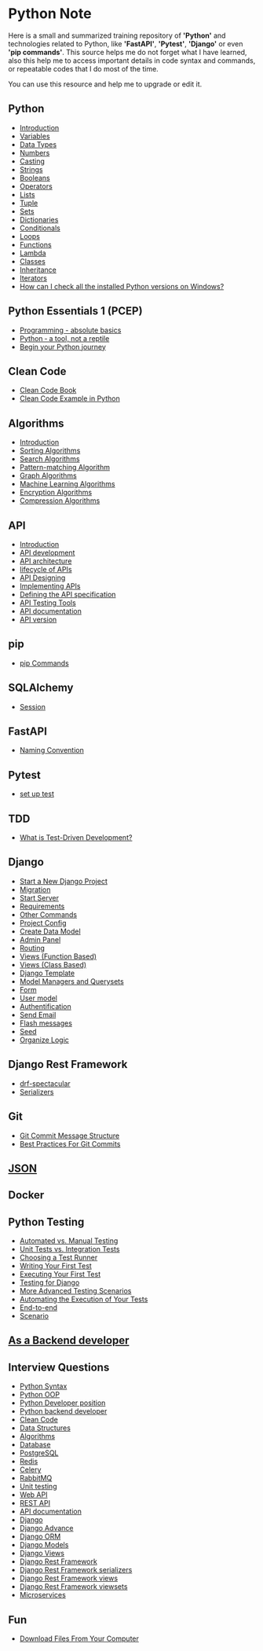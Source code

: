 # Python Note
Here is a small and summarized training repository of **'Python'** and technologies related to Python, like **'FastAPI'**, **'Pytest'**, **'Django'** or even **'pip commands'**.
This source helps me do not forget what I have learned, also this help me to access important details in code syntax and commands, or repeatable codes that I do most of the time.

You can use this resource and help me to upgrade or edit it.

## Python
  + [Introduction](https://github.com/zamaniamin/python-family/wiki/Introduction)
  + [Variables](https://github.com/zamaniamin/python-family/wiki/Variables)
  + [Data Types](https://github.com/zamaniamin/python-family/wiki/Data-Types)
  + [Numbers](https://github.com/zamaniamin/python-family/wiki/Numbers)
  + [Casting](https://github.com/zamaniamin/python-family/wiki/Casting)
  + [Strings](https://github.com/zamaniamin/python-family/wiki/Strings)
  + [Booleans](https://github.com/zamaniamin/python-family/wiki/Booleans)
  + [Operators](https://github.com/zamaniamin/python-family/wiki/Operators)
  + [Lists](https://github.com/zamaniamin/python-family/wiki/Lists)
  + [Tuple](https://github.com/zamaniamin/python-family/wiki/Tuple)
  + [Sets](https://github.com/zamaniamin/python-family/wiki/Sets)
  + [Dictionaries](https://github.com/zamaniamin/python-family/wiki/Dictionaries)
  + [Conditionals](https://github.com/zamaniamin/python-family/wiki/Conditionals)
  + [Loops](https://github.com/zamaniamin/python-family/wiki/Loops)
  + [Functions](https://github.com/zamaniamin/python-family/wiki/Functions)
  + [Lambda](https://github.com/zamaniamin/python-family/wiki/Lambda)
  + [Classes](https://github.com/zamaniamin/python-family/wiki/Classes)
  + [Inheritance](https://github.com/zamaniamin/python-family/wiki/Inheritance)
  + [Iterators](https://github.com/zamaniamin/python-family/wiki/Iterators)
  + [How can I check all the installed Python versions on Windows?](https://github.com/zamaniamin/Python/wiki/How-can-I-check-all-the-installed-Python-versions-on-Windows%3F)
## Python Essentials 1 (PCEP)
  + [Programming - absolute basics](https://github.com/zamaniamin/Python/wiki/Programming-%E2%80%90-absolute-basics)
  + [Python ‐ a tool, not a reptile](https://github.com/zamaniamin/Python/wiki/Python-%E2%80%90-a-tool,-not-a-reptile)
  + [Begin your Python journey](https://github.com/zamaniamin/Python/wiki/Begin-your-Python-journey)
## Clean Code
  + [Clean Code Book](https://github.com/zamaniamin/python-family/wiki/Clean-Code-Book)
  + [Clean Code Example in Python](https://github.com/zamaniamin/python-family/wiki/Clean-Code-Example-in-Python)
## Algorithms
  + [Introduction](https://github.com/zamaniamin/python-family/wiki/Algorithms-Introduction)
  + [Sorting Algorithms](https://github.com/zamaniamin/python-family/wiki/Sorting-Algorithms)
  + [Search Algorithms](https://github.com/zamaniamin/python-family/wiki/Search-Algorithms)
  + [Pattern-matching Algorithm](https://github.com/zamaniamin/python-family/wiki/Pattern-matching-Algorithm)
  + [Graph Algorithms](https://github.com/zamaniamin/python-family/wiki/Graph-Algorithms)
  + [Machine Learning Algorithms](https://github.com/zamaniamin/python-family/wiki/Machine-Learning-Algorithms)
  + [Encryption Algorithms](https://github.com/zamaniamin/python-family/wiki/Encryption-Algorithms)
  + [Compression Algorithms](https://github.com/zamaniamin/python-family/wiki/Compression-Algorithms)
## API
  + [Introduction](https://github.com/zamaniamin/python-family/wiki/API)
  + [API development](https://github.com/zamaniamin/python-family/wiki/API-development)
  + [API architecture]()
  + [lifecycle of APIs]()
  + [API Designing]()
  + [Implementing APIs]()
  + [Defining the API specification]()
  + [API Testing Tools](https://github.com/zamaniamin/python-family/wiki/Testing-Tool)
  + [API documentation]()
  + [API version](https://github.com/zamaniamin/python-family/wiki/API-version)
## pip
  + [pip Commands](https://github.com/zamaniamin/python-family/wiki/pip-Commands)
## SQLAlchemy
  + [Session](https://github.com/zamaniamin/Python/wiki/session)
## FastAPI
  + [Naming Convention](https://github.com/zamaniamin/Python/wiki/Naming-Convention)
## Pytest
  + [set up test](https://github.com/zamaniamin/Python/wiki/Set-Up-Test)
## TDD
  + [What is Test-Driven Development?](https://github.com/zamaniamin/Python/wiki/What-is-Test%E2%80%90Driven-Development%3F)

## Django
  + [Start a New Django Project](https://github.com/zamaniamin/python-family/wiki/Start-a-new-Django-project)
  + [Migration](https://github.com/zamaniamin/python-family/wiki/Migration)
  + [Start Server](https://github.com/zamaniamin/python-family/wiki/Start-server)
  + [Requirements](https://github.com/zamaniamin/python-family/wiki/Requirements)
  + [Other Commands](https://github.com/zamaniamin/python-family/wiki/Other-commands)
  + [Project Config](https://github.com/zamaniamin/python-family/wiki/Project-config)
  + [Create Data Model](https://github.com/zamaniamin/python-family/wiki/Create-data-model)
  + [Admin Panel](https://github.com/zamaniamin/python-family/wiki/Admin-panel)
  + [Routing](https://github.com/zamaniamin/python-family/wiki/Routing)
  + [Views (Function Based)](https://github.com/zamaniamin/python-family/wiki/Function-Based-Views)
  + [Views (Class Based)](https://github.com/zamaniamin/python-family/wiki/Class-Based-Views)
  + [Django Template](https://github.com/zamaniamin/python-family/wiki/Django-Template)
  + [Model Managers and Querysets](https://github.com/zamaniamin/python-family/wiki/Model-Managers-and-Querysets)
  + [Form](https://github.com/zamaniamin/python-family/wiki/Form-(forms.py))
  + [User model](https://github.com/zamaniamin/python-family/wiki/User-model-(pre-created))
  + [Authentification](https://github.com/zamaniamin/python-family/wiki/Authentification)
  + [Send Email](https://github.com/zamaniamin/python-family/wiki/Send-Email)
  + [Flash messages](https://github.com/zamaniamin/python-family/wiki/Flash-messages)
  + [Seed](https://github.com/zamaniamin/python-family/wiki/Seed)
  + [Organize Logic](https://github.com/zamaniamin/python-family/wiki/Organize-Logic)
## Django Rest Framework
  + [drf-spectacular](https://github.com/zamaniamin/python-family/wiki/drf-spectacular)
  + [Serializers](https://github.com/zamaniamin/python-family/wiki/Serializers)
## Git
  + [Git Commit Message Structure](https://github.com/zamaniamin/Python/wiki/Git-Commit-Message-Structure)
  + [Best Practices For Git Commits](https://github.com/zamaniamin/Python/wiki/Best-Practices-For-Git-Commits)
## [JSON](https://github.com/zamaniamin/python-family/wiki/JSON)
## Docker
## Python Testing
  + [Automated vs. Manual Testing](https://github.com/zamaniamin/python-family/wiki/Automated-vs.-Manual-Testing)
  + [Unit Tests vs. Integration Tests](https://github.com/zamaniamin/python-family/wiki/Unit-Tests-vs.-Integration-Tests)
  + [Choosing a Test Runner](https://github.com/zamaniamin/python-family/wiki/Choosing-a-Test-Runner)
  + [Writing Your First Test](https://github.com/zamaniamin/python-family/wiki/Writing-Your-First-Test)
  + [Executing Your First Test](https://github.com/zamaniamin/python-family/wiki/Executing-Your-First-Test)
  + [Testing for Django](https://github.com/zamaniamin/python-family/wiki/Testing-for-Django)
  + [More Advanced Testing Scenarios](https://github.com/zamaniamin/python-family/wiki/More-Advanced-Testing-Scenarios)
  + [Automating the Execution of Your Tests](https://github.com/zamaniamin/python-family/wiki/Automating-the-Execution-of-Your-Tests)
  + [End-to-end](https://github.com/zamaniamin/python-family/wiki/End-to-end-Testing)
  + [Scenario ](https://github.com/zamaniamin/python-family/wiki/Scenario)
## [As a Backend developer](https://github.com/zamaniamin/python-family/wiki/As-a-Backend-Developer)
## Interview Questions
  + [Python Syntax](https://github.com/zamaniamin/python-family/wiki/Python-Syntax)
  + [Python OOP](https://github.com/zamaniamin/python-family/wiki/Python-OOP)
  + [Python Developer position](https://github.com/zamaniamin/python-family/wiki/Python-Developer-Position)
  + [Python backend developer](https://github.com/zamaniamin/python-family/wiki/Python-Backend-Developer)
  + [Clean Code](https://github.com/zamaniamin/python-family/wiki/Clean-Code)
  + [Data Structures](https://github.com/zamaniamin/python-family/wiki/Data-Structures)
  + [Algorithms ](https://github.com/zamaniamin/python-family/wiki/Algorithms)
  + [Database](https://github.com/zamaniamin/python-family/wiki/SQL-and-NoSQL)
  + [PostgreSQL](https://github.com/zamaniamin/python-family/wiki/PostgreSQL)
  + [Redis](https://github.com/zamaniamin/python-family/wiki/Redis)
  + [Celery](https://github.com/zamaniamin/python-family/wiki/Celery)
  + [RabbitMQ](https://github.com/zamaniamin/python-family/wiki/RabbitMQ)
  + [Unit testing](https://github.com/zamaniamin/python-family/wiki/Unit-testing)
  + [Web API](https://github.com/zamaniamin/python-family/wiki/Web-API)
  + [REST API](https://github.com/zamaniamin/python-family/wiki/REST-API)
  + [API documentation](https://github.com/zamaniamin/python-family/wiki/API-documentation)
  + [Django](https://github.com/zamaniamin/python-family/wiki/Django)
  + [Django Advance](https://github.com/zamaniamin/python-family/wiki/Django-Advance)
  + [Django ORM](https://github.com/zamaniamin/python-family/wiki/Django-ORM)
  + [Django Models](https://github.com/zamaniamin/python-family/wiki/Django-Models)
  + [Django Views](https://github.com/zamaniamin/python-family/wiki/Django-views)
  + [Django Rest Framework](https://github.com/zamaniamin/python-family/wiki/Django-Rest-Framework)
  + [Django Rest Framework serializers](https://github.com/zamaniamin/python-family/wiki/Django-Rest-Framework-serializers)
  + [Django Rest Framework views](https://github.com/zamaniamin/python-family/wiki/Django-Rest-Framework-views)
  + [Django Rest Framework viewsets](https://github.com/zamaniamin/python-family/wiki/Django-Rest-Framework-viewsets)
  + [Microservices](https://github.com/zamaniamin/python-family/wiki/Microservices)
## Fun
  + [Download Files From Your Computer](https://github.com/zamaniamin/Python/wiki/Download-Files-From-Your-Computer-By-Your-Phone)
